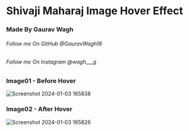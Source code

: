 ﻿# Shivaji Maharaj Image Hover Effect 
### Made By Gaurav Wagh 
###### Follow me On GitHub @GauravWagh18 
###### Follow me On Instagram @wagh___g

### Image01 - Before Hover
![Screenshot 2024-01-03 165838](https://github.com/GauravWagh18/Image-Hover-Effect/assets/141141098/b293ba52-3139-4881-a005-bb8a99468896)

### Image02 - After Hover
![Screenshot 2024-01-03 165826](https://github.com/GauravWagh18/Image-Hover-Effect/assets/141141098/0fd12386-edb8-4ecb-be04-91fce60fd164)

